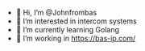 - 👋 Hi, I’m @Johnfrombas
- 👀 I’m interested in intercom systems
- 🌱 I’m currently learning Golang
- 💞️ I’m working in https://bas-ip.com/

<!---
Johnfrombas/Johnfrombas is a ✨ special ✨ repository because its `README.md` (this file) appears on your GitHub profile.
You can click the Preview link to take a look at your changes.
--->
